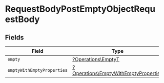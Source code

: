 # RequestBodyPostEmptyObjectRequestBody


## Fields

| Field                                                                                       | Type                                                                                        | Required                                                                                    | Description                                                                                 |
| ------------------------------------------------------------------------------------------- | ------------------------------------------------------------------------------------------- | ------------------------------------------------------------------------------------------- | ------------------------------------------------------------------------------------------- |
| `empty`                                                                                     | [?Operations\EmptyT](../../Models/Operations/EmptyT.md)                                     | :heavy_minus_sign:                                                                          | N/A                                                                                         |
| `emptyWithEmptyProperties`                                                                  | [?Operations\EmptyWithEmptyProperties](../../Models/Operations/EmptyWithEmptyProperties.md) | :heavy_minus_sign:                                                                          | N/A                                                                                         |